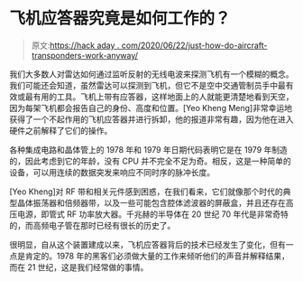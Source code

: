 # 飞机应答器究竟是如何工作的？

> 原文:[https://hack aday . com/2020/06/22/just-how-do-aircraft-transponders-work-anyway/](https://hackaday.com/2020/06/22/just-how-do-aircraft-transponders-work-anyway/)

我们大多数人对雷达如何通过监听反射的无线电波来探测飞机有一个模糊的概念。我们可能还会知道，虽然雷达可以探测到飞机，但它不是空中交通管制员手中最有效或最有用的工具。飞机上带有应答器，这样地面上的人就能更清楚地看到天空，因为每架飞机都会报告自己的身份、高度和位置。[Yeo Kheng Meng]非常幸运地获得了一个不起作用的飞机应答器并进行拆卸，他的报道非常有趣，因为他在进入硬件之前解释了它们的操作。

各种集成电路和晶体管上的 1978 年和 1979 年日期代码表明它是在 1979 年制造的，因此考虑到它的年龄，没有 CPU 并不完全不足为奇。相反，这是一种简单的设备，可以用连续的数据突发来响应不同时序的脉冲长度。

[Yeo Kheng]对 RF 带和相关元件感到困惑，在我们看来，它们就像那个时代的典型晶体振荡器和倍频器带，以及一些可能包含腔体滤波器的屏蔽盒，并且还存在高压电源，即管式 RF 功率放大器。千兆赫的半导体在 20 世纪 70 年代是非常奇特的，而高频电子管在那时已经有很长的历史了。

很明显，自从这个装置建成以来，飞机应答器背后的技术已经发生了变化，但有一点是肯定的。1978 年的黑客们必须做大量的工作来倾听他们的声音并解释结果，而在 21 世纪，这是我们经常做的事情。